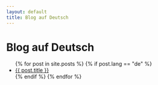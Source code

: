 ```yaml
---
layout: default
title: Blog auf Deutsch
---
```


# Blog auf Deutsch

<ul>
{% for post in site.posts %}
  {% if post.lang == "de" %}
    <li>
      <a href="{{ post.url }}">{{ post.title }}</a>
    </li>
  {% endif %}
{% endfor %}
</ul>

